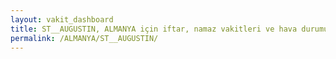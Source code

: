 ```yaml
---
layout: vakit_dashboard
title: ST__AUGUSTIN, ALMANYA için iftar, namaz vakitleri ve hava durumu - ilçe/eyalet seç
permalink: /ALMANYA/ST__AUGUSTIN/
---
```


<script type="text/javascript">
  var GLOBAL_COUNTRY = 'ALMANYA';
  var GLOBAL_CITY = 'ST__AUGUSTIN';
  var GLOBAL_STATE = '';
  var lat = 72;
  var lon = 21;
</script>

